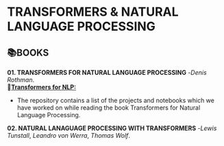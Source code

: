 # **TRANSFORMERS & NATURAL LANGUAGE PROCESSING**

## 📚**BOOKS**

**01. TRANSFORMERS FOR NATURAL LANGUAGE PROCESSING** -*Denis Rothman*.  
📓[**Transformers for NLP:**](https://github.com/ThinamXx/Transformers_NLP/tree/main/01.%20Transformers%20for%20NLP) 
  - The repository contains a list of the projects and notebooks which we have worked on while reading the book Transformers for Natural Language Processing.

**02. NATURAL LANAGUAGE PROCESSING WITH TRANSFORMERS** -*Lewis Tunstall*, *Leandro von Werra*, *Thomas Wolf*.

